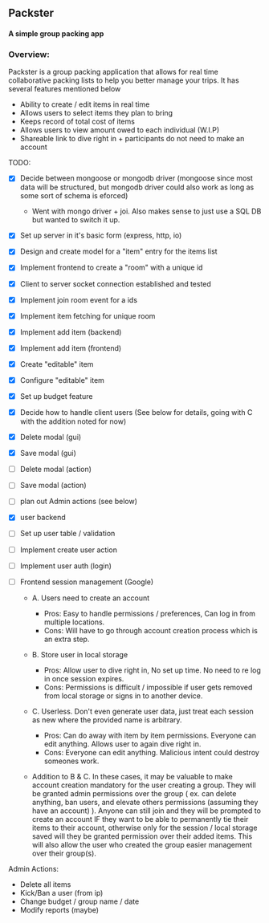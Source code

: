 ## Packster

#### A simple group packing app

### Overview:

Packster is a group packing application that allows for real time collaborative packing lists to help you better manage your trips. It has several features mentioned below <br/>

- Ability to create / edit items in real time
- Allows users to select items they plan to bring
- Keeps record of total cost of items
- Allows users to view amount owed to each individual (W.I.P)
- Shareable link to dive right in + participants do not need to make an account <br/>

TODO:

- [x] Decide between mongoose or mongodb driver (mongoose since most data will be structured, but mongodb driver could also work as long as some sort of schema is eforced)
  - Went with mongo driver + joi. Also makes sense to just use a SQL DB but wanted to switch it up.
- [x] Set up server in it's basic form (express, http, io)
- [x] Design and create model for a "item" entry for the items list
- [x] Implement frontend to create a "room" with a unique id
- [x] Client to server socket connection established and tested
- [x] Implement join room event for a ids
- [x] Implement item fetching for unique room
- [x] Implement add item (backend)
- [x] Implement add item (frontend)
- [x] Create "editable" item
- [x] Configure "editable" item
- [x] Set up budget feature
- [x] Decide how to handle client users (See below for details, going with C with the addition noted for now)
- [x] Delete modal (gui)
- [x] Save modal (gui)
- [ ] Delete modal (action)
- [ ] Save modal (action)
- [ ] plan out Admin actions (see below)
- [x] user backend
- [ ] Set up user table / validation
- [ ] Implement create user action
- [ ] Implement user auth (login)
- [ ] Frontend session management (Google)

  - A. Users need to create an account
    - Pros: Easy to handle permissions / preferences, Can log in from multiple locations.
    - Cons: Will have to go through account creation process which is an extra step.
  - B. Store user in local storage
    - Pros: Allow user to dive right in, No set up time. No need to re log in once session expires.
    - Cons: Permissions is difficult / impossible if user gets removed from local storage or signs in to another device.
  - C. Userless. Don't even generate user data, just treat each session as new where the provided name is arbitrary.

    - Pros: Can do away with item by item permissions. Everyone can edit anything. Allows user to again dive right in.
    - Cons: Everyone can edit anything. Malicious intent could destroy someones work.

  - Addition to B & C. In these cases, it may be valuable to make account creation mandatory for the user creating a group. They will be granted admin permissions over the group ( ex. can delete anything, ban users, and elevate others permissions (assuming they have an account) ). Anyone can still join and they will be prompted to create an account IF they want to be able to permanently tie their items to their account, otherwise only for the session / local storage saved will they be granted permission over their added items. This will also allow the user who created the group easier management over their group(s).

Admin Actions:

- Delete all items
- Kick/Ban a user (from ip)
- Change budget / group name / date
- Modify reports (maybe)
